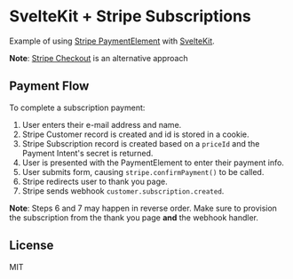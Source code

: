 # SvelteKit + Stripe Subscriptions

Example of using [Stripe PaymentElement](https://stripe.com/docs/payments/payment-element) with [SvelteKit](https://kit.svelte.dev).

**Note**: [Stripe Checkout](https://stripe.com/payments/checkout) is an alternative approach

## Payment Flow

To complete a subscription payment:

1. User enters their e-mail address and name.
2. Stripe Customer record is created and id is stored in a cookie.
3. Stripe Subscription record is created based on a `priceId` and the Payment Intent's secret is returned.
4. User is presented with the PaymentElement to enter their payment info.
5. User submits form, causing `stripe.confirmPayment()` to be called.
6. Stripe redirects user to thank you page.
7. Stripe sends webhook `customer.subscription.created`.

**Note**: Steps 6 and 7 may happen in reverse order. Make sure to provision the subscription from the thank you page **and** the webhook handler.

## License

MIT
